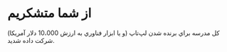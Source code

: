 

# از شما متشكريم

كل مدرسه براي برنده شدن لپ‌تاپ‌ (و يا ابزار فناوري به ارزش 10،000 دلار آمريكا) شركت داده شديد.